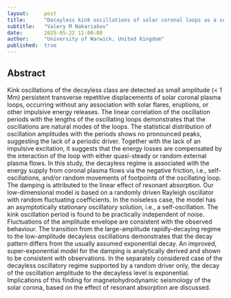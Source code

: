 ```yaml
---
layout:     post
title:      "Decayless kink oscillations of solar coronal loops as a self-oscillatory process"
subtitle:   "Valery M Nakariakov"
date:       2025-05-22 11:00:00
author:     "University of Warwick, United Kingdom"
published:  true
---
```


## Abstract
Kink oscillations of the decayless class are detected as small amplitude (< 1 Mm) persistent transverse repetitive displacements of solar coronal plasma loops, occurring without any association with solar flares, eruptions, or other impulsive energy releases. The linear correlation of the oscillation periods with the lengths of the oscillating loops demonstrates that the oscillations are natural modes of the loops. The statistical distribution of oscillation amplitudes with the periods shows no pronounced peaks, suggesting the lack of a periodic driver. Together with the lack of an impulsive excitation, it suggests that the energy losses are compensated by the interaction of the loop with either quasi-steady or random external plasma flows. In this study, the decayless regime is associated with the energy supply from coronal plasma flows via the negative friction, i.e., self-oscillations, and/or random movements of footpoints of the oscillating loop. The damping is attributed to the linear effect of resonant absorption. Our low-dimensional model is based on a randomly driven Rayleigh oscillator with random fluctuating coefficients. In the noiseless case, the model has an asymptotically stationary oscillatory solution, i.e., a self-oscillation. The kink oscillation period is found to be practically independent of noise. Fluctuations of the amplitude envelope are consistent with the observed behaviour. The transition from the large-amplitude rapidly-decaying regime to the low-amplitude decayless oscillations demonstrates that the decay pattern differs from the usually assumed exponential decay. An improved, super-exponential model for the damping is analytically derived and shown to be consistent with observations. In the separately considered case of the decayless oscillatory regime supported by a random driver only, the decay of the oscillation amplitude to the decayless level is exponential. Implications of this finding for magnetohydrodynamic seismology of the solar corona, based on the effect of resonant absorption are discussed.
